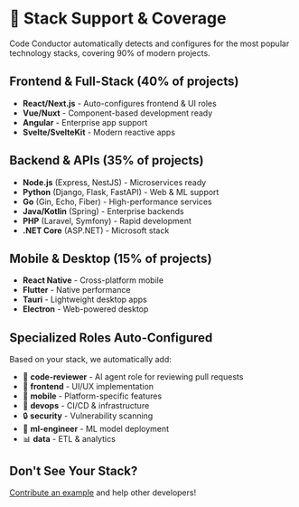 # 🎯 Stack Support & Coverage

Code Conductor automatically detects and configures for the most popular technology stacks, covering 90% of modern projects.

## Frontend & Full-Stack (40% of projects)
- **React/Next.js** - Auto-configures frontend & UI roles
- **Vue/Nuxt** - Component-based development ready
- **Angular** - Enterprise app support
- **Svelte/SvelteKit** - Modern reactive apps

## Backend & APIs (35% of projects)
- **Node.js** (Express, NestJS) - Microservices ready
- **Python** (Django, Flask, FastAPI) - Web & ML support
- **Go** (Gin, Echo, Fiber) - High-performance services
- **Java/Kotlin** (Spring) - Enterprise backends
- **PHP** (Laravel, Symfony) - Rapid development
- **.NET Core** (ASP.NET) - Microsoft stack

## Mobile & Desktop (15% of projects)
- **React Native** - Cross-platform mobile
- **Flutter** - Native performance
- **Tauri** - Lightweight desktop apps
- **Electron** - Web-powered desktop

## Specialized Roles Auto-Configured
Based on your stack, we automatically add:
- 🤖 **code-reviewer** - AI agent role for reviewing pull requests
- 🎨 **frontend** - UI/UX implementation
- 📱 **mobile** - Platform-specific features
- 🔧 **devops** - CI/CD & infrastructure
- 🔒 **security** - Vulnerability scanning
- 🧮 **ml-engineer** - ML model deployment
- 📊 **data** - ETL & analytics

## Don't See Your Stack?

[Contribute an example](../CONTRIBUTING.md) and help other developers!
